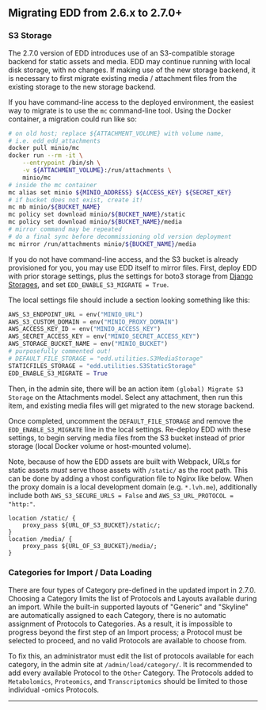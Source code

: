## Migrating EDD from 2.6.x to 2.7.0+

### S3 Storage

The 2.7.0 version of EDD introduces use of an S3-compatible storage backend for
static assets and media. EDD may continue running with local disk storage, with
no changes. If making use of the new storage backend, it is necessary to first
migrate existing media / attachment files from the existing storage to the new
storage backend.

If you have command-line access to the deployed environment, the easiest way to
migrate is to use the `mc` command-line tool. Using the Docker container, a
migration could run like so:

```bash
# on old host; replace ${ATTACHMENT_VOLUME} with volume name,
# i.e. edd_edd_attachments
docker pull minio/mc
docker run --rm -it \
    --entrypoint /bin/sh \
    -v ${ATTACHMENT_VOLUME}:/run/attachments \
    minio/mc
# inside the mc container
mc alias set minio ${MINIO_ADDRESS} ${ACCESS_KEY} ${SECRET_KEY}
# if bucket does not exist, create it!
mc mb minio/${BUCKET_NAME}
mc policy set download minio/${BUCKET_NAME}/static
mc policy set download minio/${BUCKET_NAME}/media
# mirror command may be repeated
# do a final sync before decommissioning old version deployment
mc mirror /run/attachments minio/${BUCKET_NAME}/media
```

If you do not have command-line access, and the S3 bucket is already
provisioned for you, you may use EDD itself to mirror files. First, deploy EDD
with prior storage settings, plus the settings for boto3 storage from [Django
Storages][1], and set `EDD_ENABLE_S3_MIGRATE = True`.

The local settings file should include a section looking something like this:

```python
AWS_S3_ENDPOINT_URL = env("MINIO_URL")
AWS_S3_CUSTOM_DOMAIN = env("MINIO_PROXY_DOMAIN")
AWS_ACCESS_KEY_ID = env("MINIO_ACCESS_KEY")
AWS_SECRET_ACCESS_KEY = env("MINIO_SECRET_ACCESS_KEY")
AWS_STORAGE_BUCKET_NAME = env("MINIO_BUCKET")
# purposefully commented out!
# DEFAULT_FILE_STORAGE = "edd.utilities.S3MediaStorage"
STATICFILES_STORAGE = "edd.utilities.S3StaticStorage"
EDD_ENABLE_S3_MIGRATE = True
```

Then, in the admin site, there will be an action item
`(global) Migrate S3 Storage` on the Attachments model. Select any attachment,
then run this item, and existing media files will get migrated to the new
storage backend.

Once completed, uncomment the `DEFAULT_FILE_STORAGE` and remove the
`EDD_ENABLE_S3_MIGRATE` line in the local settings. Re-deploy EDD with these
settings, to begin serving media files from the S3 bucket instead of prior
storage (local Docker volume or host-mounted volume).

Note, because of how the EDD assets are built with Webpack, URLs for static
assets _must_ serve those assets with `/static/` as the root path. This can be
done by adding a vhost configuration file to Nginx like below. When the proxy
domain is a local development domain (e.g. `*.lvh.me`), additionally include
both `AWS_S3_SECURE_URLS = False` and `AWS_S3_URL_PROTOCOL = "http:"`.

```nginx
location /static/ {
    proxy_pass ${URL_OF_S3_BUCKET}/static/;
}
location /media/ {
    proxy_pass ${URL_OF_S3_BUCKET}/media/;
}
```

### Categories for Import / Data Loading

There are four types of Category pre-defined in the updated import in 2.7.0.
Choosing a Category limits the list of Protocols and Layouts available during
an import. While the built-in supported layouts of "Generic" and "Skyline" are
automatically assigned to each Category, there is no automatic assignment of
Protocols to Categories. As a result, it is impossible to progress beyond the
first step of an Import process; a Protocol must be selected to proceed, and no
valid Protocols are available to choose from.

To fix this, an administrator must edit the list of protocols available for
each category, in the admin site at `/admin/load/category/`. It is recommended
to add every available Protocol to the `Other` Category. The Protocols added to
`Metabolomics`, `Proteomics`, and `Transcriptomics` should be limited to those
individual -omics Protocols.

---

[1]: https://django-storages.readthedocs.io/en/latest/backends/amazon-S3.html
